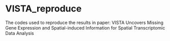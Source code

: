 # VISTA_reproduce
The codes used to reproduce the results in paper: VISTA Uncovers Missing Gene Expression and Spatial-induced Information for Spatial Transcriptomic Data Analysis
